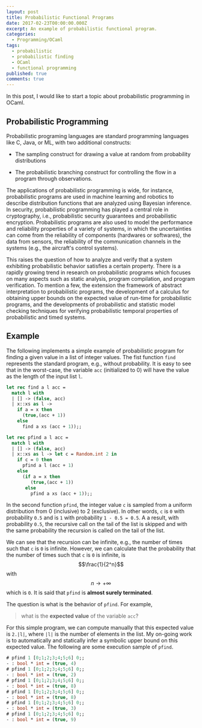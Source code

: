```yaml
---
layout: post
title: Probabilistic Functional Programs
date: 2017-02-23T00:00:00.000Z
excerpt: An example of probabilistic functional program.
categories:
  - Programming/OCaml
tags:
  - probabilistic
  - probabilistic finding
  - OCaml
  - functional programming
published: true
comments: true
---
```


In this post, I would like to start a topic about probabilistic programming in OCaml. 

## Probabilistic Programming

Probabilistic programing languages are standard programming languages like C, Java, or ML, with two additional constructs: 

* The sampling construct for drawing a value at random from probability distributions 

* The probabilistic branching construct for controlling the flow in a program through observations. 

The applications of probabilistic programming is wide, for instance, probabilistic programs are used in machine learning and robotics to describe distribution functions that are analyzed using Bayesian inference. In security, probabilistic programming has played a central role in cryptography, i.e., probabilistic security guarantees and probabilistic encryption. Probabilistic programs are also used to model the performance and reliability properties of a variety of systems, in which the uncertainties can come from the reliability of components (hardwares or softwares), the data from sensors, the reliability of the communication channels in the systems (e.g., the aircraft's control systems). 

This raises the question of how to analyze and verify that a system exhibiting probabilistic behavior satisfies a certain property. There is a rapidly growing trend in research on probabilistic programs which focuses on many aspects such as static analysis, program compilation, and program verification. To mention a few, the extension the framework of abstract interpretation to probabilistic programs, the development of a calculus for obtaining upper bounds on the expected value of run-time for probabilistic programs, and the developments of probabilistic and statistic model checking techniques for verifying probabilistic temporal properties of probabilistic and timed systems.

## Example

The following implements a simple example of probabilistic program for finding a given value in a list of integer values. The fist function `find` represents the standard program, e.g., without probability. It is easy to see that in the worst-case, the variable `acc` (initialized to 0) will have the value as the length of the input list `l`.

```ocaml
let rec find a l acc =
  match l with
  | [] -> (false, acc)
  | x::xs as l -> 
    if a = x then 
      (true,(acc + 1)) 
    else 
      find a xs (acc + 1));; 
```

```ocaml
let rec pfind a l acc =
  match l with
  | [] -> (false, acc)
  | x::xs as l -> let c = Random.int 2 in
    if c = 0 then 
      pfind a l (acc + 1) 
    else 
      (if a = x then 
         (true,(acc + 1)) 
       else 
         pfind a xs (acc + 1));; 
```

In the second function `pfind`, the integer value `c` is sampled from a uniform distribution from 0 (inclusive) to 2 (exclusive). In other words, `c` is `0` with probability `0.5` and is `1` with probability `1 - 0.5 = 0.5`. A a result, with probability `0.5`, the recursive call on the tail of the list is skipped and with the same probability the recursion is called on the tail of the list. 

We can see that the recursion can be infinite, e.g., the number of times such that `c` is `0` is infinite. However, we can calculate that the probability that the number of times such that `c` is `0` is infinite, is $$\frac{1}{2^n}$$ with $$n \rightarrow +\infty$$ which is `0`. It is said that `pfind` is **almost surely terminated**. 

The question is what is the behavior of `pfind`. For example,

> what is the **expected value** of the variable `acc`?

For this simple program, we can compute manually that this expected value is `2.|l|`, where `|l|` is the number of elements in the list. My on-going work is to automatically and statically infer a symbolic upper bound on this expected value. The following are some execution sample of `pfind`.

```ocaml
# pfind 1 [0;1;2;3;4;5;6] 0;;
- : bool * int = (true, 4)
# pfind 1 [0;1;2;3;4;5;6] 0;;
- : bool * int = (true, 2)
# pfind 1 [0;1;2;3;4;5;6] 0;;
- : bool * int = (true, 8)
# pfind 1 [0;1;2;3;4;5;6] 0;;
- : bool * int = (true, 8)
# pfind 1 [0;1;2;3;4;5;6] 0;;
- : bool * int = (true, 3)
# pfind 1 [0;1;2;3;4;5;6] 0;;
- : bool * int = (true, 9)
```
